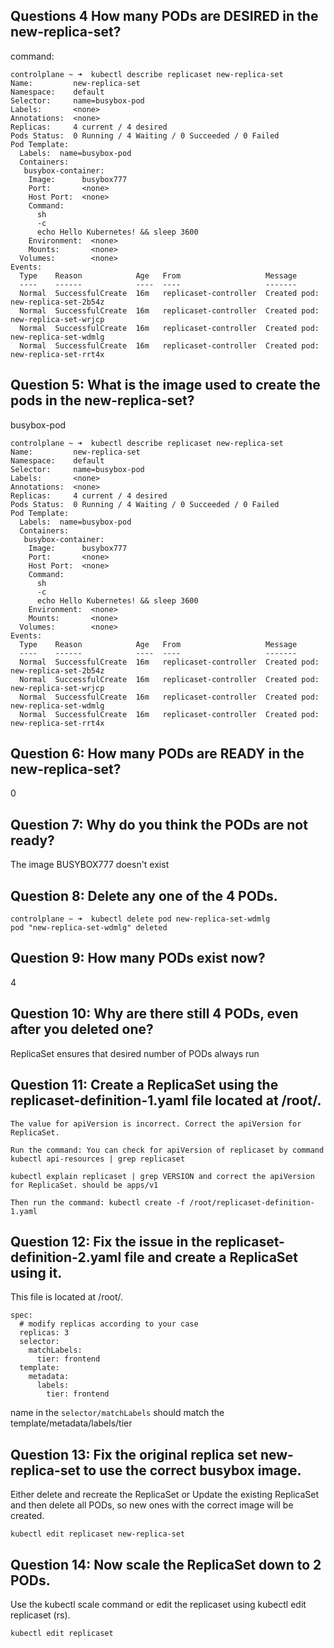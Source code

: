 ## Questions 4 How many PODs are DESIRED in the new-replica-set?
command: 
```
controlplane ~ ➜  kubectl describe replicaset new-replica-set
Name:         new-replica-set
Namespace:    default
Selector:     name=busybox-pod
Labels:       <none>
Annotations:  <none>
Replicas:     4 current / 4 desired
Pods Status:  0 Running / 4 Waiting / 0 Succeeded / 0 Failed
Pod Template:
  Labels:  name=busybox-pod
  Containers:
   busybox-container:
    Image:      busybox777
    Port:       <none>
    Host Port:  <none>
    Command:
      sh
      -c
      echo Hello Kubernetes! && sleep 3600
    Environment:  <none>
    Mounts:       <none>
  Volumes:        <none>
Events:
  Type    Reason            Age   From                   Message
  ----    ------            ----  ----                   -------
  Normal  SuccessfulCreate  16m   replicaset-controller  Created pod: new-replica-set-2b54z
  Normal  SuccessfulCreate  16m   replicaset-controller  Created pod: new-replica-set-wrjcp
  Normal  SuccessfulCreate  16m   replicaset-controller  Created pod: new-replica-set-wdmlg
  Normal  SuccessfulCreate  16m   replicaset-controller  Created pod: new-replica-set-rrt4x
```

## Question 5: What is the image used to create the pods in the new-replica-set?
busybox-pod

```
controlplane ~ ➜  kubectl describe replicaset new-replica-set
Name:         new-replica-set
Namespace:    default
Selector:     name=busybox-pod
Labels:       <none>
Annotations:  <none>
Replicas:     4 current / 4 desired
Pods Status:  0 Running / 4 Waiting / 0 Succeeded / 0 Failed
Pod Template:
  Labels:  name=busybox-pod
  Containers:
   busybox-container:
    Image:      busybox777
    Port:       <none>
    Host Port:  <none>
    Command:
      sh
      -c
      echo Hello Kubernetes! && sleep 3600
    Environment:  <none>
    Mounts:       <none>
  Volumes:        <none>
Events:
  Type    Reason            Age   From                   Message
  ----    ------            ----  ----                   -------
  Normal  SuccessfulCreate  16m   replicaset-controller  Created pod: new-replica-set-2b54z
  Normal  SuccessfulCreate  16m   replicaset-controller  Created pod: new-replica-set-wrjcp
  Normal  SuccessfulCreate  16m   replicaset-controller  Created pod: new-replica-set-wdmlg
  Normal  SuccessfulCreate  16m   replicaset-controller  Created pod: new-replica-set-rrt4x
```

## Question 6: How many PODs are READY in the new-replica-set?
0

## Question 7: Why do you think the PODs are not ready?
The image BUSYBOX777 doesn't exist

## Question 8: Delete any one of the 4 PODs.
```
controlplane ~ ➜  kubectl delete pod new-replica-set-wdmlg
pod "new-replica-set-wdmlg" deleted
```

## Question 9: How many PODs exist now?
4

## Question 10: Why are there still 4 PODs, even after you deleted one?
ReplicaSet ensures that desired number of PODs always run

## Question 11: Create a ReplicaSet using the replicaset-definition-1.yaml file located at /root/.

```
The value for apiVersion is incorrect. Correct the apiVersion for ReplicaSet.

Run the command: You can check for apiVersion of replicaset by command kubectl api-resources | grep replicaset

kubectl explain replicaset | grep VERSION and correct the apiVersion for ReplicaSet. should be apps/v1

Then run the command: kubectl create -f /root/replicaset-definition-1.yaml
```

## Question 12: Fix the issue in the replicaset-definition-2.yaml file and create a ReplicaSet using it.


This file is located at /root/.

```
spec:
  # modify replicas according to your case
  replicas: 3
  selector:
    matchLabels:
      tier: frontend
  template:
    metadata:
      labels:
        tier: frontend
```
name in the `selector/matchLabels` should match the template/metadata/labels/tier

## Question 13: Fix the original replica set new-replica-set to use the correct busybox image.


Either delete and recreate the ReplicaSet or Update the existing ReplicaSet and then delete all PODs, so new ones with the correct image will be created.


```
kubectl edit replicaset new-replica-set
```

## Question 14: Now scale the ReplicaSet down to 2 PODs.


Use the kubectl scale command or edit the replicaset using kubectl edit replicaset (rs).

```
kubectl edit replicaset 
```
